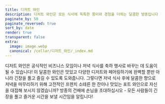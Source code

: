 ```yaml
---
title: 디저트 와인
description: 디저트 와인은 모든 식사에 독특한 풍미와 경험을 더하는 달콤한 방종입니다
paginate_by: 50
paginate_reversed: true
sort_by: date
render: true
transparent: false
extra:
  image: image.webp
  canonical: /cellar/디저트_와인/_index.md
---
```


디저트 와인은 공식적인 비즈니스 모임이나 저녁 식사를 축하 행사로 바꾸는 데 도움이 될 수 있습니다! 이 달콤한 와인은 맛있고 다양한 디저트와 페어링하기에 완벽할 뿐만 아니라 긴장을 풀고 즐길 수 있도록 도와줍니다. 그렇다면 저녁 식사 후에 달콤한 향으로 저녁을 마무리하기 위해 고전적인 프렌치 소테른 한 잔이나 맛있는 포트 와인으로 자신을 대접해 보시지 않겠습니까? 방종의 건배에 손님을 초대하십시오 - 모든 사람들이 긴장을 풀고 즐거운 시간을 보낼 시간임을 알립니다!
